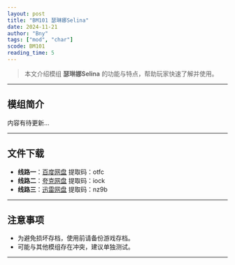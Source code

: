 ```yaml
---
layout: post
title: "BM101 瑟琳娜Selina"
date: 2024-11-21
author: "Bny"
tags: ["mod", "char"]
scode: BM101
reading_time: 5
---
```


> 本文介绍模组 **瑟琳娜Selina** 的功能与特点，帮助玩家快速了解并使用。

---

## 模组简介

内容有待更新...

---


## 文件下载
- **线路一**：[百度网盘](https://pan.baidu.com/s/1K_UKjH6VmMhpZmhqc_D1ig?pwd=otfc)  提取码：otfc  
- **线路二**：[夸克网盘](https://pan.quark.cn/s/3311b714571d?pwd=iock)  提取码：iock  
- **线路三**：[迅雷网盘](https://pan.xunlei.com/s/VOCCbdS94jq6gy-RR2L34PZiA1?pwd=nz9b)  提取码：nz9b  

---

## 注意事项
- 为避免损坏存档，使用前请备份游戏存档。
- 可能与其他模组存在冲突，建议单独测试。

---

